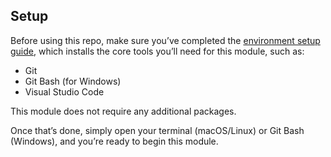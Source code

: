 ## Setup

Before using this repo, make sure you’ve completed the [environment setup guide](https://github.com/UofT-DSI/onboarding/blob/main/environment_setup/README.md), which installs the core tools you’ll need for this module, such as:

- Git  
- Git Bash (for Windows)  
- Visual Studio Code  

This module does not require any additional packages.  

Once that’s done, simply open your terminal (macOS/Linux) or Git Bash (Windows), and you’re ready to begin this module.